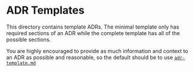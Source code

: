 # ADR Templates

This directory contains template ADRs. The minimal template only has required
sections of an ADR while the complete template has all of the possible
sections.

You are highly encouraged to provide as much information and context to an ADR
as possible and reasonable, so the default should be to use
[`adr-template.md`](./adr-template.md)
